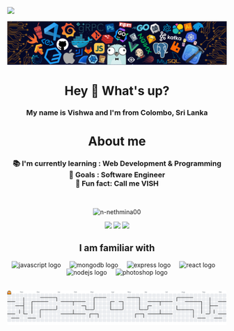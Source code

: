 <img src="https://user-images.githubusercontent.com/73097560/115834477-dbab4500-a447-11eb-908a-139a6edaec5c.gif"><br>
<p align="center"><img src="https://raw.githubusercontent.com/KevinPatel04/KevinPatel04/master/header.png"></p>


<h1 align="center">Hey 👋 What's up?</h1>


<h3 align="center">My name is Vishwa and I'm from Colombo, Sri Lanka</h3>


<h1 align="center">About me</h1>


<h3 align="center">📚 I'm currently learning : Web Development & Programming<br>🎯 Goals : Software Engineer<br>🎲 Fun fact: Call me VISH</h3>

<br>

<p align="center"> <img src="https://komarev.com/ghpvc/?username=n-nethmina00&label=Profile%20views&color=0e75b6&style=flat" alt="n-nethmina00" /> </p>
 <p align="center">
<img src="https://img.shields.io/badge/Age-21-blue" />
  <img src="https://img.shields.io/badge/Lives-Sri Lanka-success" />
  <img src="https://img.shields.io/badge/Languages-English-brightgreen" />
</p>

<h2 align="center">I am familiar with</h2>

<div align="center">
  <img src="https://cdn.jsdelivr.net/gh/devicons/devicon/icons/javascript/javascript-original.svg" height="40" alt="javascript logo"  />
  <img width="12" />
  <img src="https://cdn.jsdelivr.net/gh/devicons/devicon/icons/mongodb/mongodb-original.svg" height="40" alt="mongodb logo"  />
  <img width="12" />
  <img src="https://cdn.jsdelivr.net/gh/devicons/devicon/icons/express/express-original.svg" height="40" alt="express logo"  />
  <img width="12" />
  <img src="https://cdn.jsdelivr.net/gh/devicons/devicon/icons/react/react-original.svg" height="40" alt="react logo"  />
  <img width="12" />
  <img src="https://cdn.jsdelivr.net/gh/devicons/devicon/icons/nodejs/nodejs-original.svg" height="40" alt="nodejs logo"  />
  <img width="12" />
  <img src="https://cdn.jsdelivr.net/gh/devicons/devicon/icons/photoshop/photoshop-plain.svg" height="40" alt="photoshop logo"  />
</div>

<br>

<div align="center">
  <br>
<picture>
  <source media="(prefers-color-scheme: dark)" srcset="https://raw.githubusercontent.com/VishwaX2004/VishwaX2004/output/pacman-contribution-graph-dark.svg">
  <source media="(prefers-color-scheme: light)" srcset="https://raw.githubusercontent.com/VishwaX2004/VishwaX2004/output/pacman-contribution-graph.svg">
  <img alt="pacman contribution graph" src="https://raw.githubusercontent.com/VishwaX2004/VishwaX2004/output/pacman-contribution-graph.svg">
</picture>
</div>



